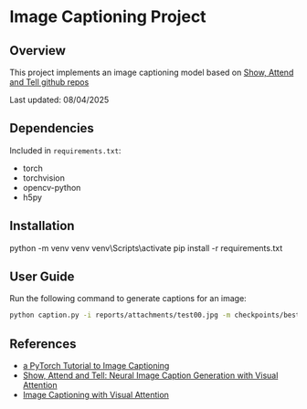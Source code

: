 # Image Captioning Project

## Overview

This project implements an image captioning model based on [Show, Attend and Tell github repos](https://github.com/sgrvinod/a-PyTorch-Tutorial-to-Image-Captioning?tab=readme-ov-file)

Last updated: 08/04/2025

## Dependencies

Included in `requirements.txt`:

- torch
- torchvision
- opencv-python
- h5py

## Installation

python -m venv venv
venv\Scripts\activate
pip install -r requirements.txt

## User Guide

Run the following command to generate captions for an image:

```bash
python caption.py -i reports/attachments/test00.jpg -m checkpoints/best_model.pth.tar -wm _data\flickr8k\WORDMAP_flickr8k_5_cap_per_img_5_min_word_freq.json -b 5
```

## References

- [a PyTorch Tutorial to Image Captioning](https://github.com/sgrvinod/a-PyTorch-Tutorial-to-Image-Captioning?tab=readme-ov-file)
- [Show, Attend and Tell: Neural Image Caption Generation with Visual Attention](https://arxiv.org/abs/1502.03044)
- [Image Captioning with Visual Attention](https://arxiv.org/abs/1502.03044)
